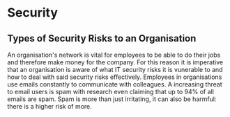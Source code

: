 # Security
## Types of Security Risks to an Organisation
An organisation's network is vital for employees to be able to do their jobs and therefore make money for the company. For this reason it is imperative that an organisation is aware of what IT security risks it is vunerable to and how to deal with said security risks effectively.
Employees in organisations use emails constantly to communicate with colleagues. A increasing threat to email users is spam with research even claiming that up to 94% of all emails are spam. Spam is more than just irritating, it can also be harmful: there is a higher risk of more.
